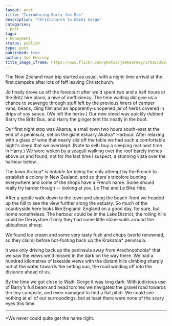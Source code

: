```yaml
---
layout: post
title: "Introducing Barry the Bus"
description: "Christchurch to Waihi Gorge"
categories:
- post
tags:
- honeyment
status: publish
type: post
published: true
author: Joe Kearney
title_image_iframe: https://www.flickr.com/photos/joekearney/17016725833/in/album-72157652379606419/player/
---
```


The New Zealand road trip started as usual, with a night-time arrival at the first campsite after lots of faff leaving Christchurch.

Jo finally drove us off the forecourt after we'd spent two and a half hours at the Britz hire place, a hive of inefficiency. The time waiting did give us a chance to scavenge through stuff left by the previous hirers of camper vans; beans, cling film and an apparently-unopened jar of herbs covered in drips of soy sauce. (We left the herbs.) Our new steed was quickly dubbed Barry the Britz Bus, and Harry the ginger tent fits neatly in the boot.

Our first night stop was Akaroa, a small town two hours south-east at the end of a peninsula, set on the giant estuary Akatoa* Harbour. After relaxing with a glass of wine that nearly slid off the table we had such a comfortable night's sleep that we overslept. (Note to self: buy a sleeping mat next time in Harry.) We were woken by a seagull walking over the roof barely inches above us and found, not for the last time I suspect, a stunning vista over the harbour below.

The town Arakoa* is notable for being the only attempt by the French to establish a colony in New Zealand, and so there's tricolore bunting everywhere and some of the shops have a French name. Some should really try harder though -- looking at you, Le Thai and Le Bike Hire.

After a gentle walk down to the town and along the beach-front we headed up the hill to see the view further along the estuary. So much of the countryside here looks like England. England on a good day, for sure, but home nonetheless. The harbour could be in the Lake District, the rolling hills could be Derbyshire if only they had some little stone walls around the ubiquitous sheep.

We found ice cream and some very tasty fush and chups (world renowned, so they claim) before hot-footing back up the Krakatoa* peninsula.

It was only driving back up the peninsula away from Arachnophobia* that we saw the views we'd missed in the dark on the way there. We had a hundred kilometres of lakeside views with the distant hills climbing sharply out of the water towards the setting sun, the road winding off into the distance ahead of us.

By the time we got close to Waihi Gorge it was long dark. With judicious use of Barry's full beam and head torches we navigated the gravel road towards the tiny campsite, and even managed to find a flat pitch. We could see nothing at all of our surroundings, but at least there were none of the scary eyes this time.

***

*We never could quite get the name right.
